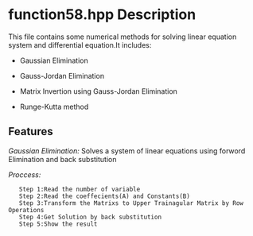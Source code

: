 # function58.hpp Description

This file contains some numerical methods for solving linear equation system and differential equation.It includes:

- Gaussian Elimination

- Gauss-Jordan Elimination

- Matrix Invertion using Gauss-Jordan Elimination

- Runge-Kutta method 
## Features
*Gaussian Elimination:*  Solves a system of linear equations using forword Elimination and back substitution

*Proccess:*

       Step 1:Read the number of variable
       Step 2:Read the coeffecients(A) and Constants(B)
       Step 3:Transform the Matrixs to Upper Trainagular Matrix by Row Operations
       Step 4:Get Solution by back substitution
       Step 5:Show the result
